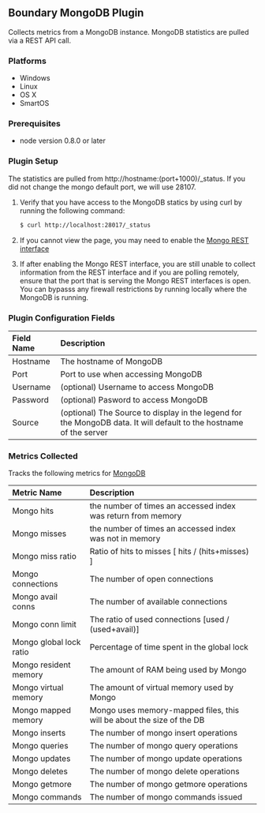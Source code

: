 Boundary MongoDB Plugin
-----------------------
Collects metrics from a MongoDB instance. MongoDB statistics are pulled via a REST API call.

### Platforms
- Windows
- Linux
- OS X
- SmartOS

### Prerequisites
- node version 0.8.0 or later

### Plugin Setup

The statistics are pulled from http://hostname:(port+1000)/_status.  If you did not change the mongo default port, we will use 28107.

1. Verify that you have access to the MongoDB statics by using curl by running the following command:
     ```bash
     $ curl http://localhost:28017/_status
     ```
2. If you cannot view the page, you may need to enable the [Mongo REST interface](http://docs.mongodb.org/manual/reference/configuration-options/#net.http.RESTInterfaceEnabled)

3. If after enabling the Mongo REST interface, you are still unable to collect information from the REST interface and if you are polling remotely, ensure that the port that is serving the Mongo REST interfaces is open. You can bypasss any firewall restrictions by running locally where the MongoDB is running.

### Plugin Configuration Fields

|Field Name|Description                                                                                                           |
|:---------|:---------------------------------------------------------------------------------------------------------------------|
|Hostname  |The hostname of MongoDB                                                                                               |
|Port      |Port to use when accessing MongoDB                                                                                     |
|Username  |(optional) Username to access MongoDB                                                                                 |
|Password  |(optional) Pasword to access MongoDB                                                                                   |
|Source    |(optional) The Source to display in the legend for the MongoDB data.  It will default to the hostname of the server|

### Metrics Collected

Tracks the following metrics for [MongoDB](http://www.mongodb.org/)

|Metric Name            |Description                                                           |
|:----------------------|:--------------------------------------------------------------------|
|Mongo hits             |the number of times an accessed index was return from memory         |
|Mongo misses           |the number of times an accessed index was not in memory               |
|Mongo miss ratio       |Ratio of hits to misses [ hits / (hits+misses) ]                     |
|Mongo connections      |The number of open connections                                       |
|Mongo avail conns      |The number of available connections                                   |
|Mongo conn limit       |The ratio of used connections [used / (used+avail)]                   |
|Mongo global lock ratio|Percentage of time spent in the global lock                           |
|Mongo resident memory  |The amount of RAM being used by Mongo                                 |
|Mongo virtual memory   |The amount of virtual memory used by Mongo                           |
|Mongo mapped memory    |Mongo uses memory-mapped files, this will be about the size of the DB|
|Mongo inserts          |The number of mongo insert operations                                 |
|Mongo queries          |The number of mongo query operations                                 |
|Mongo updates          |The number of mongo update operations                                 |
|Mongo deletes          |The number of mongo delete operations                                 |
|Mongo getmore          |The number of mongo getmore operations                               |
|Mongo commands         |The number of mongo commands issued                                   |

